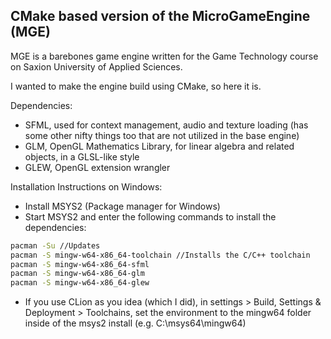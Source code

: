 ## CMake based version of the MicroGameEngine (MGE)

MGE is a barebones game engine written for the Game Technology course on Saxion University of Applied Sciences.

I wanted to make the engine build using CMake, so here it is.

Dependencies:
-  SFML, used for context management, audio and texture loading (has some other nifty things too that are not utilized in the base engine)
-  GLM, OpenGL Mathematics Library, for linear algebra and related objects, in a GLSL-like style
-  GLEW, OpenGL extension wrangler

Installation Instructions on Windows:
-  Install MSYS2 (Package manager for Windows)
-  Start MSYS2 and enter the following commands to install the dependencies:
```bash
pacman -Su //Updates
pacman -S mingw-w64-x86_64-toolchain //Installs the C/C++ toolchain
pacman -S mingw-w64-x86_64-sfml
pacman -S mingw-w64-x86_64-glm
pacman -S mingw-w64-x86_64-glew
```
-  If you use CLion as you idea (which I did), in settings > Build, Settings & Deployment > Toolchains, set the environment to the mingw64 folder inside of the msys2 install (e.g. C:\msys64\mingw64)